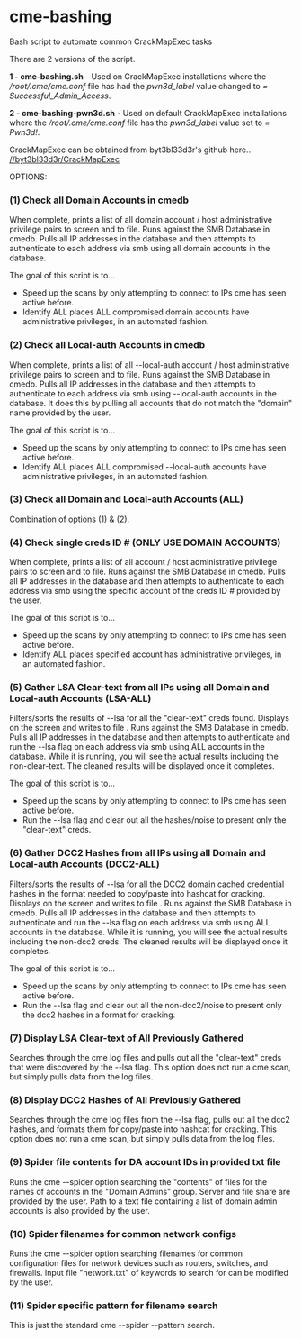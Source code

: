 # cme-bashing
Bash script to automate common CrackMapExec tasks

There are 2 versions of the script.

**1 - cme-bashing.sh** - Used on CrackMapExec installations where the */root/.cme/cme.conf* file has had the *pwn3d_label* value changed to *= Successful_Admin_Access*.

**2 - cme-bashing-pwn3d.sh** - Used on default CrackMapExec installations where the */root/.cme/cme.conf* file has the *pwn3d_label* value set to *= Pwn3d!*.

CrackMapExec can be obtained from byt3bl33d3r's github here... [//byt3bl33d3r/CrackMapExec](https://github.com/byt3bl33d3r/CrackMapExec)

OPTIONS:

### (1) Check all Domain Accounts in cmedb

When complete, prints a list of all domain account / host administrative privilege pairs to screen and to file.  Runs against the SMB Database in cmedb.  Pulls all IP addresses in the database and then attempts to authenticate to each address via smb using all domain accounts in the database.

  The goal of this script is to...
  
   - Speed up the scans by only attempting to connect to IPs cme has seen active before.
   - Identify ALL places ALL compromised domain accounts have administrative privileges, in an automated fashion.
      
      
### (2) Check all Local-auth Accounts in cmedb

When complete, prints a list of all --local-auth account / host administrative privilege pairs to screen and to file.  Runs against the SMB Database in cmedb.  Pulls all IP addresses in the database and then attempts to authenticate to each address via smb using --local-auth accounts in the database.  It does this by pulling all accounts that do not match the "domain" name provided by the user.

  The goal of this script is to...
  
   - Speed up the scans by only attempting to connect to IPs cme has seen active before.
   - Identify ALL places ALL compromised --local-auth accounts have administrative privileges, in an automated fashion.
  
  
### (3) Check all Domain and Local-auth Accounts (ALL)

   Combination of options (1) & (2).
 
 
### (4) Check single creds ID # (ONLY USE DOMAIN ACCOUNTS)

When complete, prints a list of all account / host administrative privilege pairs to screen and to file.  Runs against the SMB Database in cmedb.  Pulls all IP addresses in the database and then attempts to authenticate to each address via smb using the specific account of the creds ID # provided by the user.

  The goal of this script is to...

   - Speed up the scans by only attempting to connect to IPs cme has seen active before.
   - Identify ALL places specified account has administrative privileges, in an automated fashion.
 
 
### (5) Gather LSA Clear-text from all IPs using all Domain and Local-auth Accounts (LSA-ALL)

Filters/sorts the results of --lsa for all the "clear-text" creds found. Displays on the screen and writes to file .  Runs against the SMB Database in cmedb.  Pulls all IP addresses in the database and then attempts to authenticate and run the --lsa flag on each address via smb using ALL accounts in the database.  While it is running, you will see the actual results including the non-clear-text.  The cleaned results will be displayed once it completes.

  The goal of this script is to...

   - Speed up the scans by only attempting to connect to IPs cme has seen active before.
   - Run the --lsa flag and clear out all the hashes/noise to present only the "clear-text" creds.
  
  
### (6) Gather DCC2 Hashes from all IPs using all Domain and Local-auth Accounts (DCC2-ALL)

Filters/sorts the results of --lsa for all the DCC2 domain cached credential hashes in the format needed to copy/paste into hashcat for cracking. Displays on the screen and writes to file . Runs against the SMB Database in cmedb.  Pulls all IP addresses in the database and then attempts to authenticate and run the --lsa flag on each address via smb using ALL accounts in the database. While it is running, you will see the actual results including the non-dcc2 creds.  The cleaned results will be displayed once it completes.

  The goal of this script is to...

   - Speed up the scans by only attempting to connect to IPs cme has seen active before.
   - Run the --lsa flag and clear out all the non-dcc2/noise to present only the dcc2 hashes in a format for cracking.
  
### (7) Display LSA Clear-text of All Previously Gathered
 
 Searches through the cme log files and pulls out all the "clear-text" creds that were discovered by the --lsa flag.  This option does not run a cme scan, but simply pulls data from the log files.
 
 
### (8) Display DCC2 Hashes of All Previously Gathered
 
Searches through the cme log files from the --lsa flag, pulls out all the dcc2 hashes, and formats them for copy/paste into hashcat for cracking.  This option does not run a cme scan, but simply pulls data from the log files.
  
  
### (9) Spider file contents for DA account IDs in provided txt file

Runs the cme --spider option searching the "contents" of files for the names of accounts in the "Domain Admins" group.  Server and file share are provided by the user.  Path to a text file containing a list of domain admin accounts is also provided by the user.


### (10) Spider filenames for common network configs

Runs the cme --spider option searching filenames for common configuration files for network devices such as routers, switches, and firewalls.  Input file "network.txt" of keywords to search for can be modified by the user.


### (11) Spider specific pattern for filename search

This is just the standard cme --spider --pattern search.
